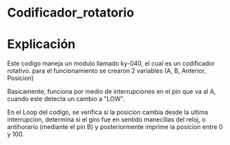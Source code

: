 # Codificador_rotatorio

# Explicación

Este codigo maneja un modulo llamado ky-040, el cual es un codificador rotativo.
para el funcionamiento se crearon 2 variables (A, B, Anterior, Posicion) 

Basicamente, funciona por medio de interrupciones en el pin que va al A, cuando este detecta un cambio a "LOW".

En el Loop del codigo, se verifica si la posicion cambia desde la ultima interrupcion, determina si el giro fue en sentido manecillas del reloj, o antihorario (mediante el pin B) y posteriormente imprime la posicion entre 0 y 100.


